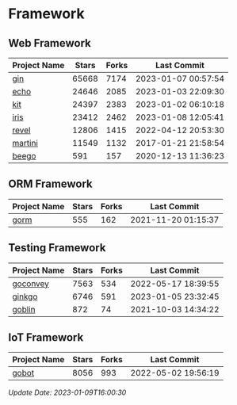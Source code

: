 # Framework

## Web Framework
| Project Name | Stars | Forks | Last Commit |
| ------------ | ----- | ----- | ----------- |
| [gin](https://github.com/gin-gonic/gin) | 65668 | 7174 | 2023-01-07 00:57:54 |
| [echo](https://github.com/labstack/echo) | 24646 | 2085 | 2023-01-03 22:09:30 |
| [kit](https://github.com/go-kit/kit) | 24397 | 2383 | 2023-01-02 06:10:18 |
| [iris](https://github.com/kataras/iris) | 23412 | 2462 | 2023-01-08 12:05:41 |
| [revel](https://github.com/revel/revel) | 12806 | 1415 | 2022-04-12 20:53:30 |
| [martini](https://github.com/go-martini/martini) | 11549 | 1132 | 2017-01-21 21:58:54 |
| [beego](https://github.com/astaxie/beego) | 591 | 157 | 2020-12-13 11:36:23 |

## ORM Framework
| Project Name | Stars | Forks | Last Commit |
| ------------ | ----- | ----- | ----------- |
| [gorm](https://github.com/jinzhu/gorm) | 555 | 162 | 2021-11-20 01:15:37 |

## Testing Framework
| Project Name | Stars | Forks | Last Commit |
| ------------ | ----- | ----- | ----------- |
| [goconvey](https://github.com/smartystreets/goconvey) | 7563 | 534 | 2022-05-17 18:39:55 |
| [ginkgo](https://github.com/onsi/ginkgo) | 6746 | 591 | 2023-01-05 23:32:45 |
| [goblin](https://github.com/franela/goblin) | 872 | 74 | 2021-10-03 14:34:22 |

## IoT Framework
| Project Name | Stars | Forks | Last Commit |
| ------------ | ----- | ----- | ----------- |
| [gobot](https://github.com/hybridgroup/gobot) | 8056 | 993 | 2022-05-02 19:56:19 |

*Update Date: 2023-01-09T16:00:30*